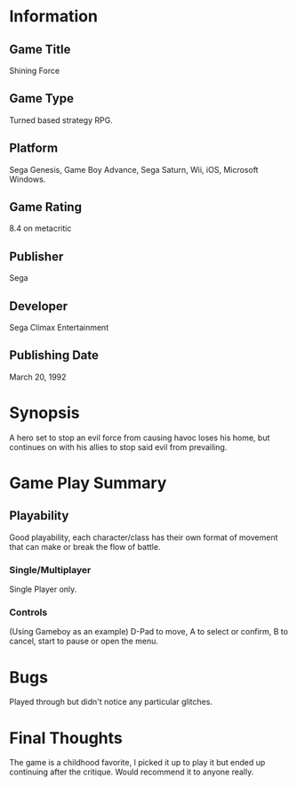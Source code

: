# Information
## Game Title
Shining Force
## Game Type
Turned based strategy RPG.
## Platform
Sega Genesis, Game Boy Advance, Sega Saturn, Wii, iOS, Microsoft Windows.
## Game Rating
8.4 on metacritic 
## Publisher
Sega
## Developer
Sega
Climax Entertainment
## Publishing Date
March 20, 1992
# Synopsis
A hero set to stop an evil force from causing havoc loses his home, but continues on with his allies to stop said evil from prevailing.
# Game Play Summary
## Playability
Good playability, each character/class has their own format of movement that can make or break the flow of battle.
### Single/Multiplayer
Single Player only.
### Controls
(Using Gameboy as an example) D-Pad to move, A to select or confirm, B to cancel, start to pause or open the menu.

# Bugs
Played through but didn't notice any particular glitches.
# Final Thoughts
The game is a childhood favorite, I picked it up to play it but ended up continuing after the critique. Would recommend it to anyone really.
